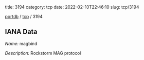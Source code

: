 title: 3194
category: tcp
date: 2022-02-10T22:46:10
slug: tcp/3194

[portdb](/) / [tcp](/category/tcp.html) / 3194


## IANA Data

_Name:_ magbind

_Description:_ Rockstorm MAG protocol

